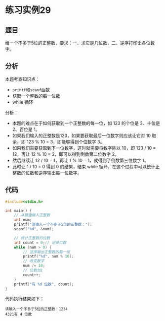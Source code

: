 # 练习实例29

## 题目

给一个不多于5位的正整数，要求：一、求它是几位数，二、逆序打印出各位数字。


## 分析

本题考查知识点：
- `printf`和`scanf`函数
- 获取一个整数的每一位数
- while 循环

分析：
- 本题的难点在于如何获取到一个正整数的每一位，如 123 的个位是 3、十位是 2、百位是 1。
- 如果我们输入的正整数是123，如果要获取最后一位数字则应该让它对 10 取余，即 123 % 10 = 3，即能够得到个位数字 3。
- 如果我们需要获取到下一位数字，这时就需要将数字除以 10，即 123 / 10 = 12，再让 12 % 10 = 2，即可以得到倒数第二位数字 2。
- 然后继续让 12 / 10 = 1，再让 1 % 10 = 1，就得到了倒数第三位数字 1。
- 此时让 1 / 10 = 0 得到 0 的结果，结束 while 循环，在这个过程中可以统计正整数的位数和逆序输出每一位数字。

## 代码

```c
#include<stdio.h>

int main() {
    // 从键盘输入正整数
    int num;
    printf("请输入一个不多于5位的正整数：");
    scanf("%d", &num);

    // 统计正整数的位数
    int count = 0;// 记录位数
    while (num > 0) {
        // 逆序输出正整数的每一位
        printf("%d", num % 10);
        // 改变数字
        num /= 10;
        // 位数加1
        count++;
    }
    printf("有 %d 位数", count);
}
```

代码执行结果如下：

```text
请输入一个不多于5位的正整数：1234
4321有 4 位数
```